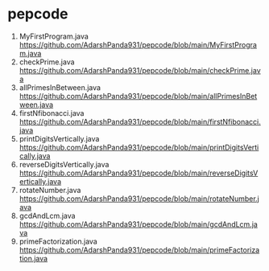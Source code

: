 # pepcode

1. MyFirstProgram.java <https://github.com/AdarshPanda931/pepcode/blob/main/MyFirstProgram.java>
2. checkPrime.java <https://github.com/AdarshPanda931/pepcode/blob/main/checkPrime.java>
3. allPrimesInBetween.java <https://github.com/AdarshPanda931/pepcode/blob/main/allPrimesInBetween.java>
4. firstNfibonacci.java <https://github.com/AdarshPanda931/pepcode/blob/main/firstNfibonacci.java>
5. printDigitsVertically.java <https://github.com/AdarshPanda931/pepcode/blob/main/printDigitsVertically.java>
6. reverseDigitsVertically.java <https://github.com/AdarshPanda931/pepcode/blob/main/reverseDigitsVertically.java>
7. rotateNumber.java <https://github.com/AdarshPanda931/pepcode/blob/main/rotateNumber.java>
8. gcdAndLcm.java <https://github.com/AdarshPanda931/pepcode/blob/main/gcdAndLcm.java>
9. primeFactorization.java <https://github.com/AdarshPanda931/pepcode/blob/main/primeFactorization.java>
